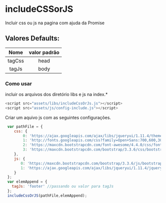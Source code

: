 # includeCSSorJS
Incluir css ou js na pagina com ajuda da Promise

## Valores Defaults:
Nome | valor padrão
:-----:| :-----:
tagCss | head
tagJs  | body

### Como usar

incluir os arquivos dos diretório libs e js na index.* 
```js
<script src="assets/libs/includeCssOrJs.js"></script>
<script src="assets/js/config-include.js"></script>
```
Criar um aquivo js com as seguintes configurações.
```js
 var pathFile = {
    css: {
        0: 'https://ajax.googleapis.com/ajax/libs/jqueryui/1.11.4/themes/smoothness/jquery-ui.min.css',
        1: 'http://fonts.googleapis.com/css?family=Open+Sans:700,600,300,400',
        2: 'https://maxcdn.bootstrapcdn.com/font-awesome/4.4.0/css/font-awesome.min.css',
        3: 'https://maxcdn.bootstrapcdn.com/bootstrap/3.3.6/css/bootstrap.min.css'
    },
    js: {
       0: 'https://maxcdn.bootstrapcdn.com/bootstrap/3.3.6/js/bootstrap.min.js',
       1: 'https://ajax.googleapis.com/ajax/libs/jqueryui/1.11.4/jquery-ui.min.j'
    }
 };
 var elemAppend = {
   tagJs: 'footer' //passando ou valor para tagJs
 };
 includeCssOrJS(pathFile,elemAppend);
```
